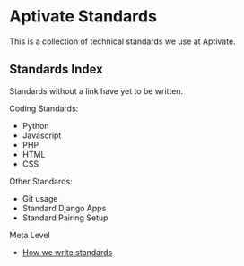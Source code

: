 Aptivate Standards
==================

This is a collection of technical standards we use at Aptivate.

Standards Index
---------------

Standards without a link have yet to be written.

Coding Standards:

* Python
* Javascript
* PHP
* HTML
* CSS

Other Standards:

* Git usage
* Standard Django Apps
* Standard Pairing Setup

Meta Level

* [How we write standards](/meta/how.md)
